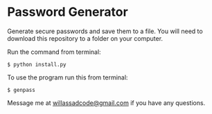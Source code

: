 # Password Generator
Generate secure passwords and save them to a file.
You will need to download this repository to a folder on your computer.

Run the command from terminal:
```
$ python install.py
```

To use the program run this from terminal:
```
$ genpass
```

Message me at willassadcode@gmail.com if you have any questions.
